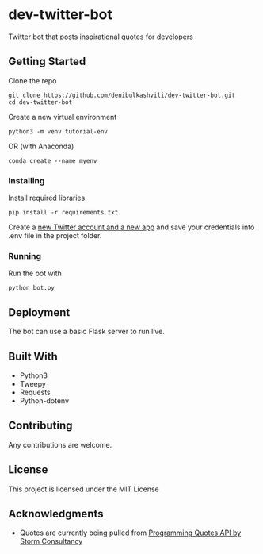 # dev-twitter-bot
Twitter bot that posts inspirational quotes for developers

## Getting Started

Clone the repo 

```
git clone https://github.com/denibulkashvili/dev-twitter-bot.git
cd dev-twitter-bot
```

Create a new virtual environment
```
python3 -m venv tutorial-env
```

OR (with Anaconda)
```
conda create --name myenv
```

### Installing

Install required libraries 

```
pip install -r requirements.txt
```
Create a [new Twitter account and a new app](https://developer.twitter.com/en/apps) and save your credentials into .env file in the project folder.  

### Running
Run the bot with 
```
python bot.py
```

## Deployment

The bot can use a basic Flask server to run live. 

## Built With

* Python3
* Tweepy
* Requests
* Python-dotenv

## Contributing

Any contributions are welcome. 

## License

This project is licensed under the MIT License

## Acknowledgments

* Quotes are currently being pulled from [Programming Quotes API by Storm Consultancy](http://quotes.stormconsultancy.co.uk/api)
